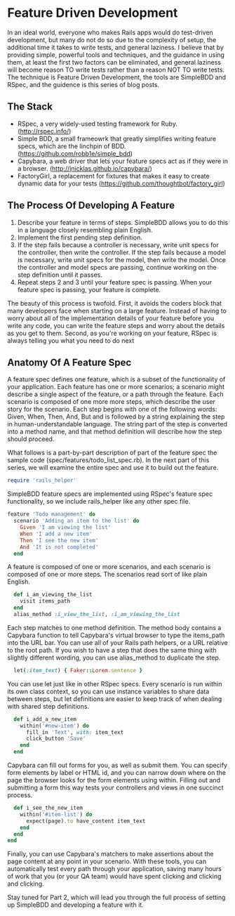 # Feature Driven Development

In an ideal world, everyone who makes Rails apps would do test-driven development, but many do not do so due to the complexity of setup, the additional time it takes to write tests, and general laziness. I believe that by providing simple, powerful tools and techniques, and the guidance in using them, at least the first two factors can be eliminated, and general laziness will become reason TO write tests rather than a reason NOT TO write tests. The technique is Feature Driven Development, the tools are SimpleBDD and RSpec, and the guidence is this series of blog posts.

## The Stack
- RSpec, a very widely-used testing framework for Ruby.  (http://rspec.info/)
- Simple BDD, a small frameowrk that greatly simplifies writing feature specs, which are the linchpin of BDD. (https://github.com/robb1e/simple_bdd)
- Capybara, a web driver that lets your feature specs act as if they were in a browser. (http://jnicklas.github.io/capybara/)
- FactoryGirl, a replacement for fixtures that makes it easy to create dynamic data for your tests (https://github.com/thoughtbot/factory_girl)

## The Process Of Developing A Feature

1. Describe your feature in terms of steps.  SimpleBDD allows you to do this in a language closely resembling plain English.
2. Implement the first pending step definition.
3. If the step fails because a controller is necessary, write unit specs for the controller, then write the controller. If the step fails because a model is necessary, write unit specs for the model, then write the model. Once the controller and model specs are passing, continue working on the step definition until it passes.
4. Repeat steps 2 and 3 until your feature spec is passing.  When your feature spec is passing, your feature is complete.

The beauty of this process is twofold.  First, it avoids the coders block that many developers face when starting on a large feature.  Instead of having to worry about all of the implementation details of your feature before you write any code, you can write the feature steps and worry about the details as you get to them.  Second, as you're working on your feature, RSpec is always telling you what you need to do next

## Anatomy Of A Feature Spec
A feature spec defines one feature, which is a subset of the functionality of your application. Each feature has one or more scenarios; a scenario might describe a single aspect of the feature, or a path through the feature. Each scenario is composed of one more more steps, which describe the user story for the scenario. Each step begins with one of the following words: Given, When, Then, And, But and is followed by a string explaining the step in human-understandable language.  The string part of the step is converted into a method name, and that method definition will describe how the step should proceed.

What follows is a part-by-part description of part of the feature spec the sample code (spec/features/todo_list_spec.rb).  In the next part of this series, we will examine the entire spec and use it to build out the feature.

```ruby
require 'rails_helper'
```

SimpleBDD feature specs are implemented using RSpec's feature spec functionality, so we include rails_helper like any other spec file.

```ruby
feature 'Todo management' do
  scenario 'Adding an item to the list' do
    Given 'I am viewing the list'
    When 'I add a new item'
    Then 'I see the new item'
    And 'It is not completed'
  end
```

A feature is composed of one or more scenarios, and each scenario is composed of one or more steps.  The scenarios read sort of like plain English.

```ruby
  def i_am_viewing_the_list
    visit items_path
  end
  alias_method :i_view_the_list, :i_am_viewing_the_list
```
Each step matches to one method definition.  The method body contains a Capybara function to tell Capybara's virtual browser to type the items_path into the URL bar.  You can use all of your Rails path helpers, or a URL relative to the root path.  If you wish to have a step that does the same thing with slightly different wording, you can use alias_method to duplicate the step.

```ruby
  let(:item_text) { Faker::Lorem.sentence }
```

You can use let just like in other RSpec specs.  Every scenario is run within its own class context, so you can use instance variables to share data between steps, but let definitions are easier to keep track of when dealing with shared step definitions.

```ruby
  def i_add_a_new_item
    within('#new-item') do
      fill_in 'Text', with: item_text
      click_button 'Save'
    end
  end
```

Capybara can fill out forms for you, as well as submit them.  You can specify form elements by label or HTML id, and you can narrow down where on the page the browser looks for the form elements using within.  Filling out and submitting a form this way tests your controllers and views in one succinct process.

```ruby
  def i_see_the_new_item
    within('#item-list') do
      expect(page).to have_content item_text
    end
  end
end
```

Finally, you can use Capybara's matchers to make assertions about the page content at any point in your scenario.  With these tools, you can automatically test every path through your application, saving many hours of work that you (or your QA team) would have spent clicking and clicking and clicking.

Stay tuned for Part 2, which will lead you through the full process of setting up SimpleBDD and developing a feature with it.
